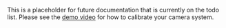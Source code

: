 
This is a placeholder for future documentation that is currently on the todo list. Please see the [demo video](https://www.youtube.com/embed/QHQKkLCE0e4) for how to calibrate your camera system. 